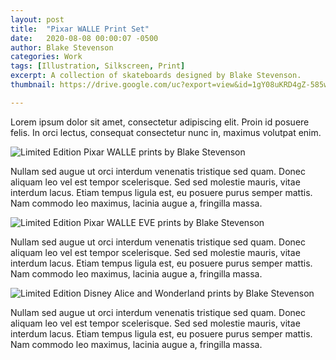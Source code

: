 ```yaml
---
layout: post
title:  "Pixar WALLE Print Set"
date:   2020-08-08 00:00:07 -0500
author: Blake Stevenson
categories: Work
tags: [Illustration, Silkscreen, Print]
excerpt: A collection of skateboards designed by Blake Stevenson.
thumbnail: https://drive.google.com/uc?export=view&id=1gY08uKRD4gZ-585w5vI7CiD9h20SC8au 

---
```


Lorem ipsum dolor sit amet, consectetur adipiscing elit. Proin id posuere felis. In orci lectus, consequat consectetur nunc in, maximus volutpat enim.

![Limited Edition Pixar WALLE prints by Blake Stevenson](https://drive.google.com/uc?export=view&id=18UezBU4s3xAF_3rn2jEItV0-PKZLU6on)

Nullam sed augue ut orci interdum venenatis tristique sed quam. Donec aliquam leo vel est tempor scelerisque. Sed sed molestie mauris, vitae interdum lacus. Etiam tempus ligula est, eu posuere purus semper mattis. Nam commodo leo maximus, lacinia augue a, fringilla massa.

![Limited Edition Pixar WALLE EVE prints by Blake Stevenson](https://drive.google.com/uc?export=view&id=1tRbaY_PBhEAjG8GULBiKI9INLlHfCIH2)

Nullam sed augue ut orci interdum venenatis tristique sed quam. Donec aliquam leo vel est tempor scelerisque. Sed sed molestie mauris, vitae interdum lacus. Etiam tempus ligula est, eu posuere purus semper mattis. Nam commodo leo maximus, lacinia augue a, fringilla massa.

![Limited Edition Disney Alice and Wonderland prints by Blake Stevenson](https://drive.google.com/uc?export=view&id=1cYpd-is0eGXBKV4HG2CADWQJfP-ReRF6)

Nullam sed augue ut orci interdum venenatis tristique sed quam. Donec aliquam leo vel est tempor scelerisque. Sed sed molestie mauris, vitae interdum lacus. Etiam tempus ligula est, eu posuere purus semper mattis. Nam commodo leo maximus, lacinia augue a, fringilla massa.
